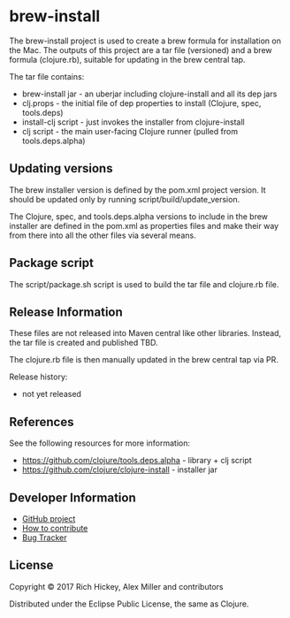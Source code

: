 brew-install
=====================================

The brew-install project is used to create a brew formula for installation on
the Mac. The outputs of this project are a tar file (versioned) and a brew
formula (clojure.rb), suitable for updating in the brew central tap.

The tar file contains:

* brew-install jar - an uberjar including clojure-install and all its dep jars
* clj.props - the initial file of dep properties to install (Clojure, spec, tools.deps)
* install-clj script - just invokes the installer from clojure-install
* clj script - the main user-facing Clojure runner (pulled from tools.deps.alpha)

## Updating versions

The brew installer version is defined by the pom.xml project version. It should be updated
only by running script/build/update_version.

The Clojure, spec, and tools.deps.alpha versions to include in the brew installer are
defined in the pom.xml as properties files and make their way from there into all the
other files via several means.

## Package script

The script/package.sh script is used to build the tar file and clojure.rb file.

## Release Information

These files are not released into Maven central like other libraries. Instead, the tar
file is created and published TBD.

The clojure.rb file is then manually updated in the brew central tap via PR.

Release history:

* not yet released

## References

See the following resources for more information:

* https://github.com/clojure/tools.deps.alpha - library + clj script
* https://github.com/clojure/clojure-install - installer jar

## Developer Information

* [GitHub project](https://github.com/clojure/brew-install)
* [How to contribute](https://dev.clojure.org/display/community/Contributing)
* [Bug Tracker](https://dev.clojure.org/jira/browse/INST)

## License

Copyright © 2017 Rich Hickey, Alex Miller and contributors

Distributed under the Eclipse Public License, the same as Clojure.
